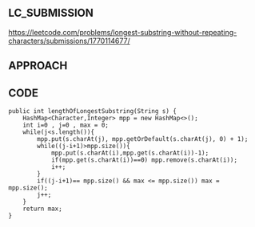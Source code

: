 ## LC_SUBMISSION
https://leetcode.com/problems/longest-substring-without-repeating-characters/submissions/1770114677/
## APPROACH

## CODE
    public int lengthOfLongestSubstring(String s) {
        HashMap<Character,Integer> mpp = new HashMap<>();
        int i=0 , j=0 , max = 0;
        while(j<s.length()){
            mpp.put(s.charAt(j), mpp.getOrDefault(s.charAt(j), 0) + 1);
            while((j-i+1)>mpp.size()){
                mpp.put(s.charAt(i),mpp.get(s.charAt(i))-1);
                if(mpp.get(s.charAt(i))==0) mpp.remove(s.charAt(i));
                i++;
            }
            if((j-i+1)== mpp.size() && max <= mpp.size()) max = mpp.size();
            j++;
        }
        return max;
    }
